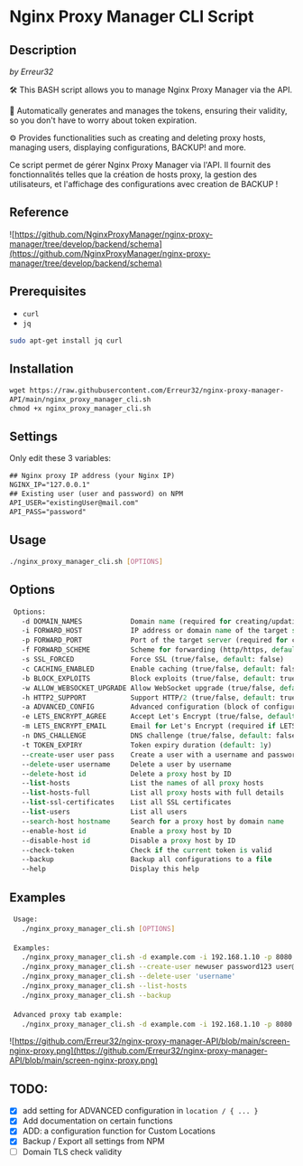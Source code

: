 # Nginx Proxy Manager CLI Script

## Description

_by Erreur32_

🛠️ This BASH script allows you to manage Nginx Proxy Manager via the API.

🔑 Automatically generates and manages the tokens, ensuring their validity, so you don't have to worry about token expiration.

⚙️ Provides functionalities such as creating and deleting proxy hosts, managing users, displaying configurations, BACKUP! and more.

Ce script permet de gérer Nginx Proxy Manager via l'API. Il fournit des fonctionnalités telles que la création de hosts proxy, la gestion des utilisateurs, et l'affichage des configurations avec creation de BACKUP !

## Reference
![https://github.com/NginxProxyManager/nginx-proxy-manager/tree/develop/backend/schema](https://github.com/NginxProxyManager/nginx-proxy-manager/tree/develop/backend/schema)

## Prerequisites

- `curl`
- `jq`

```bash
sudo apt-get install jq curl
```

## Installation 
```
wget https://raw.githubusercontent.com/Erreur32/nginx-proxy-manager-API/main/nginx_proxy_manager_cli.sh
chmod +x nginx_proxy_manager_cli.sh
```

## Settings
Only edit these 3 variables:

```
## Nginx proxy IP address (your Nginx IP)
NGINX_IP="127.0.0.1"
## Existing user (user and password) on NPM
API_USER="existingUser@mail.com"
API_PASS="password"
```

## Usage
```bash
./nginx_proxy_manager_cli.sh [OPTIONS]
```

## Options
```tcl
 Options:
   -d DOMAIN_NAMES            Domain name (required for creating/updating hosts)
   -i FORWARD_HOST            IP address or domain name of the target server (required for creating/updating hosts)
   -p FORWARD_PORT            Port of the target server (required for creating/updating hosts)
   -f FORWARD_SCHEME          Scheme for forwarding (http/https, default: http)
   -s SSL_FORCED              Force SSL (true/false, default: false)
   -c CACHING_ENABLED         Enable caching (true/false, default: false)
   -b BLOCK_EXPLOITS          Block exploits (true/false, default: true)
   -w ALLOW_WEBSOCKET_UPGRADE Allow WebSocket upgrade (true/false, default: true)
   -h HTTP2_SUPPORT           Support HTTP/2 (true/false, default: true)
   -a ADVANCED_CONFIG         Advanced configuration (block of configuration settings)
   -e LETS_ENCRYPT_AGREE      Accept Let's Encrypt (true/false, default: false)
   -m LETS_ENCRYPT_EMAIL      Email for Let's Encrypt (required if LETS_ENCRYPT_AGREE is true)
   -n DNS_CHALLENGE           DNS challenge (true/false, default: false)
   -t TOKEN_EXPIRY            Token expiry duration (default: 1y)
   --create-user user pass    Create a user with a username and password
   --delete-user username     Delete a user by username
   --delete-host id           Delete a proxy host by ID
   --list-hosts               List the names of all proxy hosts
   --list-hosts-full          List all proxy hosts with full details
   --list-ssl-certificates    List all SSL certificates
   --list-users               List all users
   --search-host hostname     Search for a proxy host by domain name
   --enable-host id           Enable a proxy host by ID
   --disable-host id          Disable a proxy host by ID
   --check-token              Check if the current token is valid
   --backup                   Backup all configurations to a file
   --help                     Display this help
```

## Examples
```bash
 Usage:
   ./nginx_proxy_manager_cli.sh [OPTIONS]

 Examples:
   ./nginx_proxy_manager_cli.sh -d example.com -i 192.168.1.10 -p 8080 -s true
   ./nginx_proxy_manager_cli.sh --create-user newuser password123 user@example.com
   ./nginx_proxy_manager_cli.sh --delete-user 'username'
   ./nginx_proxy_manager_cli.sh --list-hosts
   ./nginx_proxy_manager_cli.sh --backup

 Advanced proxy tab example:
   ./nginx_proxy_manager_cli.sh -d example.com -i 192.168.1.10 -p 8080 -a 'proxy_set_header X-Real-IP $remote_addr; proxy_set_header X-Forwarded-For $proxy_add_x_forwarded_for;'
```

![https://github.com/Erreur32/nginx-proxy-manager-API/blob/main/screen-nginx-proxy.png](https://github.com/Erreur32/nginx-proxy-manager-API/blob/main/screen-nginx-proxy.png)

## TODO:
- [x] add setting for ADVANCED configuration in `location / { ... }`
- [x] Add documentation on certain functions
- [x] ADD: a configuration function for Custom Locations
- [x] Backup / Export  all settings from NPM
- [ ] Domain TLS check validity
